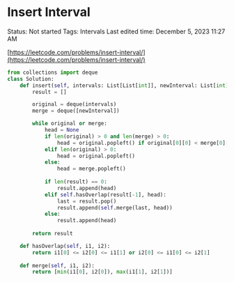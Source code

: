 # Insert Interval

Status: Not started
Tags: Intervals
Last edited time: December 5, 2023 11:27 AM

[https://leetcode.com/problems/insert-interval/](https://leetcode.com/problems/insert-interval/)

```python
from collections import deque
class Solution:
    def insert(self, intervals: List[List[int]], newInterval: List[int]) -> List[List[int]]:
        result = []

        original = deque(intervals)
        merge = deque([newInterval])

        while original or merge:
            head = None
            if len(original) > 0 and len(merge) > 0:
                head = original.popleft() if original[0][0] < merge[0][0] else merge.popleft()
            elif len(original) > 0:
                head = original.popleft()
            else:
                head = merge.popleft()
            
            if len(result) == 0:
                result.append(head)
            elif self.hasOverlap(result[-1], head):
                last = result.pop()
                result.append(self.merge(last, head))
            else:
                result.append(head)
        
        return result

    def hasOverlap(self, i1, i2):
        return i1[0] <= i2[0] <= i1[1] or i2[0] <= i1[0] <= i2[1]
    
    def merge(self, i1, i2):
        return [min(i1[0], i2[0]), max(i1[1], i2[1])]
```